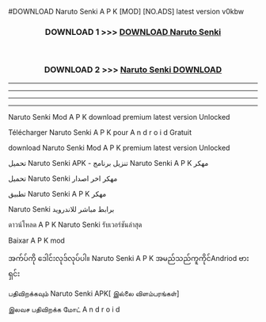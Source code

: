#DOWNLOAD Naruto Senki  A P K [MOD] [NO.ADS] latest version v0kbw



<div align="center">

<h3>DOWNLOAD 1 >>> <a href="https://teeasianyam.web.app?sq=Naruto Senki ">DOWNLOAD Naruto Senki  </a></h3><br>

<h3>DOWNLOAD 2 >>> <a href="https://teeasianyam.web.app?sq=Naruto Senki  ">Naruto Senki   DOWNLOAD </a></h3>

</div>


----------------------------------------------------------

----------------------------------------------------------

----------------------------------------------------------

----------------------------------------------------------


Naruto Senki   Mod A P K download premium latest version Unlocked

Télécharger Naruto Senki   A P K pour A n d r o i d Gratuit

download Naruto Senki   Mod A P K premium latest version Unlocked

تحميل Naruto Senki   APK - تنزيل برنامج Naruto Senki   A P K مهكر

تحميل Naruto Senki   مهكر اخر اصدار

تطبيق Naruto Senki   A P K مهكر

Naruto Senki   برابط مباشر للاندرويد

ดาวน์โหลด A P K Naruto Senki   รับเวอร์ชันล่าสุด

Baixar A P K mod

အက်ပ်ကို ဒေါင်းလုဒ်လုပ်ပါ။ Naruto Senki   A P K အမည်သည်ကူကိုင်Andriod ဗားရှင်း

பதிவிறக்கவும் Naruto Senki   APK[ இல்லை விளம்பரங்கள்] 
 
இலவச பதிவிறக்க மோட் A n d r o i d



